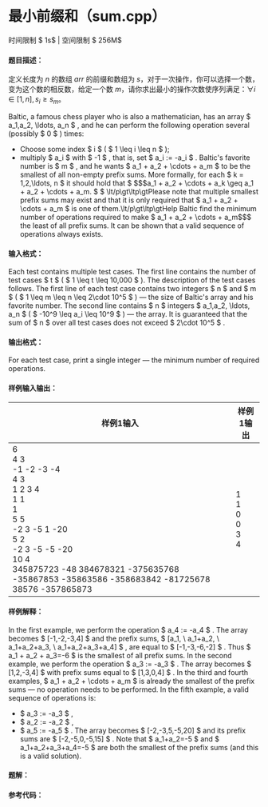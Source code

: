 
# 最小前缀和（sum.cpp）
时间限制 $ 1s$   |   空间限制 $ 256M$

#### 题目描述：

定义长度为 $n$ 的数组 $arr$ 的前缀和数组为 $s$，对于一次操作，你可以选择一个数，变为这个数的相反数，给定一个数 $m$，请你求出最小的操作次数使序列满足：$\forall i\in[1,n], s_i\geq s_m$。

Baltic, a famous chess player who is also a mathematician, has an array $ a_1,a_2, \ldots, a_n $ , and he can perform the following operation several (possibly $ 0 $ ) times:

- Choose some index $ i $ ( $ 1 \leq i \leq n $ );
- multiply $ a_i $ with $ -1 $ , that is, set $ a_i := -a_i $ .
    Baltic's favorite number is $ m $ , and he wants $ a_1 + a_2 + \cdots + a_m $ to be the smallest of all non-empty prefix sums. More formally, for each $ k = 1,2,\ldots, n $ it should hold that $ $$$a_1 + a_2 + \cdots + a_k \geq a_1 + a_2 + \cdots + a_m. $ $ \lt/p\gt\ltp\gtPlease note that multiple smallest prefix sums may exist and that it is only required that $ a\_1 + a\_2 + \\cdots + a\_m $ is one of them.\lt/p\gt\ltp\gtHelp Baltic find the minimum number of operations required to make $ a\_1 + a\_2 + \\cdots + a\_m$$$ the least of all prefix sums. It can be shown that a valid sequence of operations always exists.

#### 输入格式：

Each test contains multiple test cases. The first line contains the number of test cases $ t $ ( $ 1 \leq t \leq 10\,000 $ ). The description of the test cases follows.
The first line of each test case contains two integers $ n $ and $ m $ ( $ 1 \leq m \leq n \leq 2\cdot 10^5 $ ) — the size of Baltic's array and his favorite number.
The second line contains $ n $ integers $ a_1,a_2, \ldots, a_n $ ( $ -10^9 \leq a_i \leq 10^9 $ ) — the array.
It is guaranteed that the sum of $ n $ over all test cases does not exceed $ 2\cdot 10^5 $ .

#### 输出格式：

For each test case, print a single integer — the minimum number of required operations.

#### 样例输入输出：

| 样例1输入                                                    | 样例1输出                       |
| ------------------------------------------------------------ | ------------------------------- |
| 6<br/>4 3<br/>-1 -2 -3 -4<br/>4 3<br/>1 2 3 4<br/>1 1<br/>1<br/>5 5<br/>-2 3 -5 1 -20<br/>5 2<br/>-2 3 -5 -5 -20<br/>10 4<br/>345875723 -48 384678321 -375635768 -35867853 -35863586 -358683842 -81725678 38576 -357865873 | 1<br/>1<br/>0<br/>0<br/>3<br/>4 |

#### 样例解释：

In the first example, we perform the operation $ a_4 := -a_4 $ . The array becomes $ [-1,-2,-3,4] $ and the prefix sums, $ [a_1, \ a_1+a_2, \ a_1+a_2+a_3, \ a_1+a_2+a_3+a_4] $ , are equal to $ [-1,-3,-6,-2] $ . Thus $ a_1 + a_2 + a_3=-6 $ is the smallest of all prefix sums.
In the second example, we perform the operation $ a_3 := -a_3 $ . The array becomes $ [1,2,-3,4] $ with prefix sums equal to $ [1,3,0,4] $ .
In the third and fourth examples, $ a_1 + a_2 + \cdots + a_m $ is already the smallest of the prefix sums — no operation needs to be performed.
In the fifth example, a valid sequence of operations is:

- $ a_3 := -a_3 $ ,
- $ a_2 := -a_2 $ ,
- $ a_5 := -a_5 $ .
    The array becomes $ [-2,-3,5,-5,20] $ and its prefix sums are $ [-2,-5,0,-5,15] $ . Note that $ a_1+a_2=-5 $ and $ a_1+a_2+a_3+a_4=-5 $ are both the smallest of the prefix sums (and this is a valid solution).

<div STYLE="page-break-after: always;"/>

#### 题解：



#### 参考代码：

```c++

```
